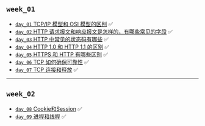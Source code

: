 ## `week_01`
- [`day_01` TCP/IP 模型和 OSI 模型的区别](https://github.com/cherry77-cloud/Rookie2025-04/blob/main/week_01/day_01.md) ✅
- [`day_02` HTTP 请求报文和响应报文是怎样的，有哪些常见的字段](https://github.com/cherry77-cloud/Rookie2025-04/blob/main/week_01/day_02.md) ✅
- [`day_03` HTTP 中常见的状态码有哪些](https://github.com/cherry77-cloud/Rookie2025-04/blob/main/week_01/day_03.md) ✅
- [`day_04` HTTP 1.0 和 HTTP 1.1 的区别](https://github.com/cherry77-cloud/Rookie2025-04/blob/main/week_01/day_04.md) ✅
- [`day_05` HTTPS 和 HTTP 有哪些区别](https://github.com/cherry77-cloud/Rookie2025-04/blob/main/week_01/day_05.md) ✅
- [`day_06` TCP 如何确保可靠性](https://github.com/cherry77-cloud/Rookie2025-04/blob/main/week_01/day_06.md) ✅
- [`day_07` TCP 连接和释放](https://github.com/cherry77-cloud/Rookie2025-04/blob/main/week_01/day_07.md) ✅

---

## `week_02`
- [`day_08` Cookie和Session](https://github.com/cherry77-cloud/Rookie2025-04/blob/main/week_02/day_08.md) ✅
- [`day_09` 进程和线程](https://github.com/cherry77-cloud/Rookie2025-04/blob/main/week_02/day_09.md) ✅
